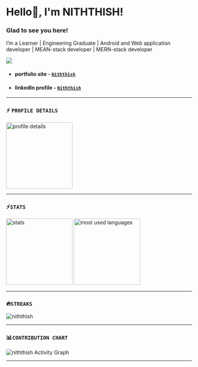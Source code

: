 # Hello👋, I'm NITHTHISH!  
  
### Glad to see you here!
I’m a Learner | Engineering Graduate | Android and Web application developer | MEAN-stack developer | MERN-stack developer

![](https://komarev.com/ghpvc/?username=niththish&color=FF560D&style=flat-square)
- #### portfolio site - [`Niththish`](https://niththish-profile.netlify.app)
- #### linkedIn profile - [`Niththish`](https://www.linkedin.com/in/niththish/)
***

### ⚡ `PROFILE DETAILS`
<img height="180em" src="https://github-profile-summary-cards.vercel.app/api/cards/profile-details?username=niththish&theme=gruvbox" alt="profile details" align="center"/>

***

### ⚡`STATS`
<div>
  <img alt="stats" height="180em" src="https://github-readme-stats.vercel.app/api?username=niththish&show_icons=true&theme=gruvbox"/>
  <img alt="most used languages" height="180em" src="https://github-readme-stats.vercel.app/api/top-langs/?username=niththish&layout=compact&theme=radical"/>
</div>

***

 ### 🔥`STREAKS`
<img src="https://github-readme-streak-stats.herokuapp.com/?user=niththish&theme=black-ice&hide_border=true&stroke=0000&background=0D1117&ring=e05397&fire=e05397&currStreakLabel=e05397" alt="niththish" />

***

### 📊`CONTRIBUTION CHART`
<img alt="niththish Activity Graph" src="https://activity-graph.herokuapp.com/graph?username=niththish&bg_color=0D1117&color=e05397&line=e05397&point=FFFFFF&hide_border=true&" />

***
